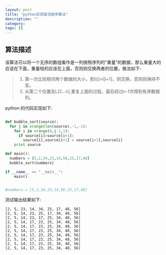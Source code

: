 ```yaml
---
layout: post
title: "python实现冒泡排序算法"
description: ""
category:
tags: []
---
```


## 算法描述

该算法可以将一个无序的数组看作是一列按照序列的"重量"的数据，那么重量大的应该在下面，重量轻的应该在上面，否则则交换两者的位置，做法如下:

> 1. 第一次比较相邻两个数据的大小，若l[i]>l[i+1]，则交换，否则则保持不变。
> 2. 从第二个位置及L[2...n],重复上面的过程，最后经过n-1次得到有序数据列。
>

python 的代码实现如下:

```python

def bubble_sort(source):
  for j in xrange(len(source),-1,-1):
    for i in xrange(0,j-1,1):
      if source[i]>source[i+1]:
        source[i],source[i+1] = source[i+1],source[i]
    print source

def main():
  numbers = [5,2,34,23,14,56,25,17,48]
  bubble_sort(numbers)

if __name__ == "__main__":
    main()


#numbers = [5,2,34,23,14,56,25,17,48]

```

测试输出结果如下:

    [2, 5, 23, 14, 34, 25, 17, 48, 56]
    [2, 5, 14, 23, 25, 17, 34, 48, 56]
    [2, 5, 14, 23, 17, 25, 34, 48, 56]
    [2, 5, 14, 17, 23, 25, 34, 48, 56]
    [2, 5, 14, 17, 23, 25, 34, 48, 56]
    [2, 5, 14, 17, 23, 25, 34, 48, 56]
    [2, 5, 14, 17, 23, 25, 34, 48, 56]
    [2, 5, 14, 17, 23, 25, 34, 48, 56]
    [2, 5, 14, 17, 23, 25, 34, 48, 56]
    [2, 5, 14, 17, 23, 25, 34, 48, 56]



